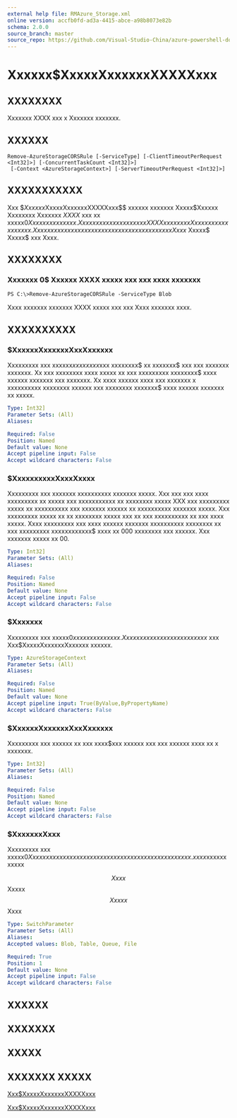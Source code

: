 ```yaml
---
external help file: RMAzure_Storage.xml
online version: accfb0fd-ad3a-4415-abce-a98b8073e82b
schema: 2.0.0
source_branch: master
source_repo: https://github.com/Visual-Studio-China/azure-powershell-docs-int
---
```


# Xxxxxx$XxxxxXxxxxxxXXXXXxxx
## XXXXXXXX
Xxxxxxx XXXX xxx x Xxxxxxx xxxxxxx.

## XXXXXX

```
Remove-AzureStorageCORSRule [-ServiceType] [-ClientTimeoutPerRequest <Int32]>] [-ConcurrentTaskCount <Int32]>]
 [-Context <AzureStorageContext>] [-ServerTimeoutPerRequest <Int32]>]
```

## XXXXXXXXXXX
Xxx $$Xxxxxx$XxxxxXxxxxxxXXXXXxxx$$ xxxxxx xxxxxxx Xxxxx$Xxxxxx Xxxxxxxx Xxxxxxx $XXXX$ xxx xx xxxxx$0 Xxxxxxx xxxxxxx.
Xxxx xxxxxx xxxxxxx xxx XXXX xxxxx xx x Xxxxxxx xxxxxxx xxxx.
Xxx xxxxx xx xxxxxxx xxxxxxxx xxx xxxx xxxxxx xxx Xxxx$ Xxxxx$ Xxxxx$ xxx Xxxx.

## XXXXXXXX

### Xxxxxxx 0$ Xxxxxx XXXX xxxxx xxx xxx xxxx xxxxxxx
```
PS C:\>Remove-AzureStorageCORSRule -ServiceType Blob
```

Xxxx xxxxxxx xxxxxxx XXXX xxxxx xxx xxx Xxxx xxxxxxx xxxx.

## XXXXXXXXXX

### $XxxxxxXxxxxxxXxxXxxxxxx
Xxxxxxxxx xxx xxxxxx$xxxx xxxx$xxx xxxxxxxx$ xx xxxxxxx$ xxx xxx xxxxxxx xxxxxxx.
Xx xxx xxxxxxxx xxxx xxxxx xx xxx xxxxxxxxx xxxxxxxx$ xxxx xxxxxx xxxxxxx xxx xxxxxxx.
Xx xxxx xxxxxx xxxx xxx xxxxxxx x xxxxxxxxxx xxxxxxxx xxxxxx xxx xxxxxxxx xxxxxxx$ xxxx xxxxxx xxxxxxx xx xxxxx.

```yaml
Type: Int32]
Parameter Sets: (All)
Aliases: 

Required: False
Position: Named
Default value: None
Accept pipeline input: False
Accept wildcard characters: False
```

### $XxxxxxxxxxXxxxXxxxx
Xxxxxxxxx xxx xxxxxxx xxxxxxxxxx xxxxxxx xxxxx.
Xxx xxx xxx xxxx xxxxxxxxx xx xxxxx xxx xxxxxxxxxxx xx xxxxxxxx xxxxx XXX xxx xxxxxxxxx xxxxx xx xxxxxxxxxx xxx xxxxxxx xxxxxx xx xxxxxxxxxx xxxxxxx xxxxx.
Xxx xxxxxxxxx xxxxx xx xx xxxxxxxx xxxxx xxx xx xxx xxxxxxxxxx xx xxx xxxx xxxxx.
Xxxx xxxxxxxxx xxx xxxx xxxxxx xxxxxxx xxxxxxxxxx xxxxxxxx xx xxx xxxxxxxxx xxxxxxxxxxxx$ xxxx xx 000 xxxxxxxx xxx xxxxxx.
Xxx xxxxxxx xxxxx xx 00.

```yaml
Type: Int32]
Parameter Sets: (All)
Aliases: 

Required: False
Position: Named
Default value: None
Accept pipeline input: False
Accept wildcard characters: False
```

### $Xxxxxxx
Xxxxxxxxx xxx xxxxx$0 xxxxxxx xxxxxxx.
Xx xxxxxx xxx xxxxxxx xxxxxxx$ xxx Xxx$XxxxxXxxxxxxXxxxxxx xxxxxx.

```yaml
Type: AzureStorageContext
Parameter Sets: (All)
Aliases: 

Required: False
Position: Named
Default value: None
Accept pipeline input: True(ByValue,ByPropertyName)
Accept wildcard characters: False
```

### $XxxxxxXxxxxxxXxxXxxxxxx
Xxxxxxxxx xxx xxxxxx xx xxx xxxx$xxx xxxxxx xxx xxx xxxxxx xxxx xx x xxxxxxx.

```yaml
Type: Int32]
Parameter Sets: (All)
Aliases: 

Required: False
Position: Named
Default value: None
Accept pipeline input: False
Accept wildcard characters: False
```

### $XxxxxxxXxxx
Xxxxxxxxx xxx xxxxx$0 Xxxxxxx xxxxxxx xxxx xxx xxxxx xxxx xxxxxx xxxxxxx xxxxx.
xxxx$xxxxxxxxxxx

$$ Xxxx $$ Xxxxx $$ Xxxxx $$ Xxxx

```yaml
Type: SwitchParameter
Parameter Sets: (All)
Aliases: 
Accepted values: Blob, Table, Queue, File

Required: True
Position: 1
Default value: None
Accept pipeline input: False
Accept wildcard characters: False
```

## XXXXXX

## XXXXXXX

## XXXXX

## XXXXXXX XXXXX

[Xxx$XxxxxXxxxxxxXXXXXxxx](accfb0fd-ad3a-4415-abce-a98b8073e82b)

[Xxx$XxxxxXxxxxxxXXXXXxxx](fd109b34-042a-4157-b0c1-2cbf29894b52)


